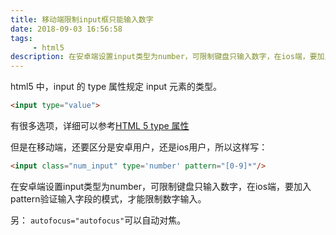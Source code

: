 ```yaml
---
title: 移动端限制input框只能输入数字
date: 2018-09-03 16:56:58
tags: 
     - html5
description: 在安卓端设置input类型为number，可限制键盘只输入数字，在ios端，要加入pattern验证输入字段的模式，才能限制数字输入
---
```


html5 中，input 的 type 属性规定 input 元素的类型。
```html
<input type="value">
```

有很多选项，详细可以参考[HTML 5 type 属性](http://www.w3school.com.cn/html5/att_input_type.asp)

但是在移动端，还要区分是安卓用户，还是ios用户，所以这样写：

```html
<input class="num_input" type='number' pattern="[0-9]*"/>
```

在安卓端设置input类型为number，可限制键盘只输入数字，在ios端，要加入pattern验证输入字段的模式，才能限制数字输入。

另： 
`autofocus="autofocus"`可以自动对焦。
